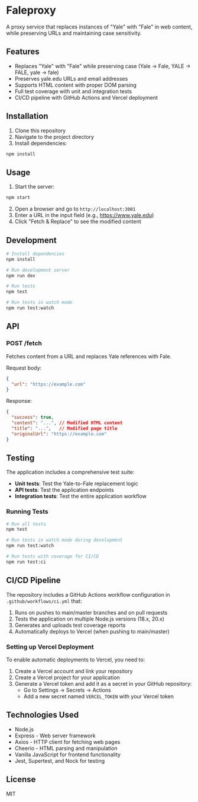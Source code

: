 # Faleproxy

A proxy service that replaces instances of "Yale" with "Fale" in web content, while preserving URLs and maintaining case sensitivity.

## Features

- Replaces "Yale" with "Fale" while preserving case (Yale -> Fale, YALE -> FALE, yale -> fale)
- Preserves yale.edu URLs and email addresses
- Supports HTML content with proper DOM parsing
- Full test coverage with unit and integration tests
- CI/CD pipeline with GitHub Actions and Vercel deployment

## Installation

1. Clone this repository
2. Navigate to the project directory
3. Install dependencies:

```bash
npm install
```

## Usage

1. Start the server:

```bash
npm start
```

2. Open a browser and go to `http://localhost:3001`
3. Enter a URL in the input field (e.g., https://www.yale.edu)
4. Click "Fetch & Replace" to see the modified content

## Development

```bash
# Install dependencies
npm install

# Run development server
npm run dev

# Run tests
npm test

# Run tests in watch mode
npm run test:watch
```

## API

### POST /fetch

Fetches content from a URL and replaces Yale references with Fale.

Request body:
```json
{
  "url": "https://example.com"
}
```

Response:
```json
{
  "success": true,
  "content": "...", // Modified HTML content
  "title": "...",   // Modified page title
  "originalUrl": "https://example.com"
}
```

## Testing

The application includes a comprehensive test suite:

- **Unit tests**: Test the Yale-to-Fale replacement logic
- **API tests**: Test the application endpoints
- **Integration tests**: Test the entire application workflow

### Running Tests

```bash
# Run all tests
npm test

# Run tests in watch mode during development
npm run test:watch

# Run tests with coverage for CI/CD
npm run test:ci
```

## CI/CD Pipeline

The repository includes a GitHub Actions workflow configuration in `.github/workflows/ci.yml` that:

1. Runs on pushes to main/master branches and on pull requests
2. Tests the application on multiple Node.js versions (18.x, 20.x)
3. Generates and uploads test coverage reports
4. Automatically deploys to Vercel (when pushing to main/master)

### Setting up Vercel Deployment

To enable automatic deployments to Vercel, you need to:

1. Create a Vercel account and link your repository
2. Create a Vercel project for your application
3. Generate a Vercel token and add it as a secret in your GitHub repository:
   - Go to Settings → Secrets → Actions
   - Add a new secret named `VERCEL_TOKEN` with your Vercel token

## Technologies Used

- Node.js
- Express - Web server framework
- Axios - HTTP client for fetching web pages
- Cheerio - HTML parsing and manipulation
- Vanilla JavaScript for frontend functionality
- Jest, Supertest, and Nock for testing

## License

MIT
